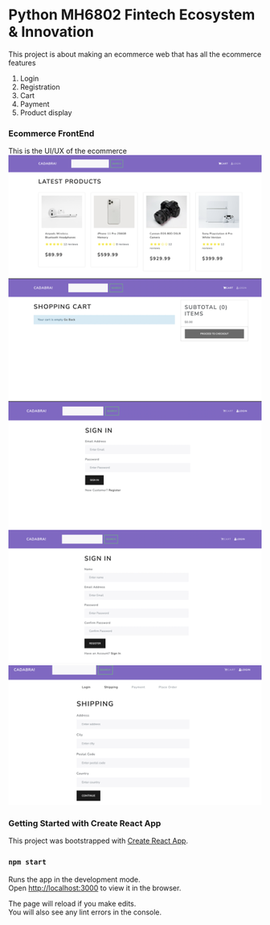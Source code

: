 # Python MH6802 Fintech Ecosystem & Innovation
This project is about making an ecommerce web that has all the ecommerce features
1. Login
2. Registration
3. Cart
4. Payment
5. Product display

### Ecommerce FrontEnd
This is the UI/UX of the ecommerce
![Frontend1](./resources/images/frontend1.png)
![Frontend2](./resources/images/frontend2.png)
![Frontend3](./resources/images/frontend3.png)
![Frontend4](./resources/images/frontend4.png)
![Frontend5](./resources/images/frontend5.png)

### Getting Started with Create React App

This project was bootstrapped with [Create React App](https://github.com/facebook/create-react-app).

### `npm start`

Runs the app in the development mode.\
Open [http://localhost:3000](http://localhost:3000) to view it in the browser.

The page will reload if you make edits.\
You will also see any lint errors in the console.